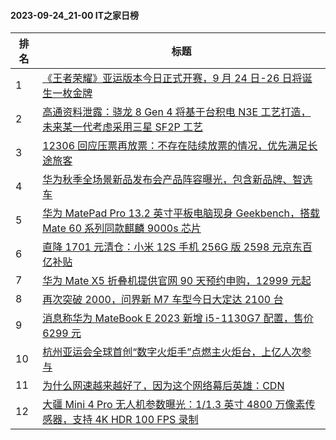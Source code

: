 #### 2023-09-24_21-00  IT之家日榜

| 排名 | 标题|
| --- | ---|
| 1 | [《王者荣耀》亚运版本今日正式开赛，9 月 24 日-26 日将诞生一枚金牌](https://www.ithome.com/0/721/250.htm) |
| 2 | [高通资料泄露：骁龙 8 Gen 4 将基于台积电 N3E 工艺打造，未来某一代考虑采用三星 SF2P 工艺](https://www.ithome.com/0/721/251.htm) |
| 3 | [12306 回应压票再放票：不存在陆续放票的情况，优先满足长途旅客](https://www.ithome.com/0/721/259.htm) |
| 4 | [华为秋季全场景新品发布会产品阵容曝光，包含新品牌、智选车](https://www.ithome.com/0/721/290.htm) |
| 5 | [华为 MatePad Pro 13.2 英寸平板电脑现身 Geekbench，搭载 Mate 60 系列同款麒麟 9000s 芯片](https://www.ithome.com/0/721/280.htm) |
| 6 | [直降 1701 元清仓：小米 12S 手机 256G 版 2598 元京东百亿补贴](https://www.ithome.com/0/721/287.htm) |
| 7 | [华为 Mate X5 折叠机提供官网 90 天预约申购，12999 元起](https://www.ithome.com/0/721/269.htm) |
| 8 | [再次突破 2000，问界新 M7 车型今日大定达 2100 台](https://www.ithome.com/0/721/228.htm) |
| 9 | [消息称华为 MateBook E 2023 新增 i5-1130G7 配置，售价 6299 元](https://www.ithome.com/0/721/219.htm) |
| 10 | [杭州亚运会全球首创“数字火炬手”点燃主火炬台，上亿人次参与](https://www.ithome.com/0/721/227.htm) |
| 11 | [为什么网速越来越好了，因为这个网络幕后英雄：CDN](https://www.ithome.com/0/721/288.htm) |
| 12 | [大疆 Mini 4 Pro 无人机参数曝光：1/1.3 英寸 4800 万像素传感器，支持 4K HDR 100 FPS 录制](https://www.ithome.com/0/721/233.htm) |
